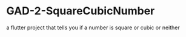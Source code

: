 # GAD-2-SquareCubicNumber
a flutter project that tells you if a number is square or cubic or neither
